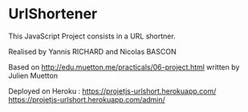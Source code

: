 # UrlShortener
This JavaScript Project consists in a URL shortner.

Realised by Yannis RICHARD and Nicolas BASCON

Based on http://edu.muetton.me/practicals/06-project.html written by Julien Muetton

Deployed on Heroku : https://projetjs-urlshort.herokuapp.com/
					 https://projetjs-urlshort.herokuapp.com/admin/

